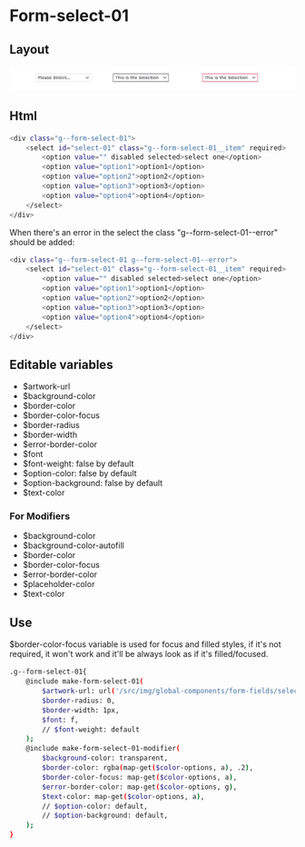 # Form-select-01

## Layout

![alt text][select-01]

[select-01]: /src/img/global-components/form-fields/select-01.jpg

## Html

```sh
<div class="g--form-select-01">
    <select id="select-01" class="g--form-select-01__item" required>
        <option value="" disabled selected>select one</option>
        <option value="option1">option1</option>
        <option value="option2">option2</option>
        <option value="option3">option3</option>
        <option value="option4">option4</option>
    </select>
</div>
```

When there's an error in the select the class "g--form-select-01--error" should be added:

```sh
<div class="g--form-select-01 g--form-select-01--error">
    <select id="select-01" class="g--form-select-01__item" required>
        <option value="" disabled selected>select one</option>
        <option value="option1">option1</option>
        <option value="option2">option2</option>
        <option value="option3">option3</option>
        <option value="option4">option4</option>
    </select>
</div>
```

## Editable variables

- $artwork-url
- $background-color
- $border-color
- $border-color-focus
- $border-radius
- $border-width
- $error-border-color
- $font
- $font-weight: false by default
- $option-color: false by default
- $option-background: false by default
- $text-color

### For Modifiers

- $background-color
- $background-color-autofill
- $border-color
- $border-color-focus
- $error-border-color
- $placeholder-color
- $text-color

## Use

$border-color-focus variable is used for focus and filled styles, if it's not required, it won't work and it'll be always look as if it's filled/focused.

```sh
.g--form-select-01{
    @include make-form-select-01(
        $artwork-url: url('/src/img/global-components/form-fields/select-01.jpg'),
        $border-radius: 0,
        $border-width: 1px,
        $font: f,
        // $font-weight: default
    );
    @include make-form-select-01-modifier(
        $background-color: transparent,
        $border-color: rgba(map-get($color-options, a), .2),
        $border-color-focus: map-get($color-options, a),
        $error-border-color: map-get($color-options, g),
        $text-color: map-get($color-options, a),
        // $option-color: default,
        // $option-background: default,
    );
}
```
